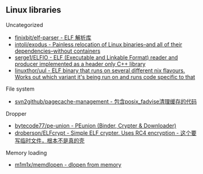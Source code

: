 ## Linux libraries

Uncategorized

* [finixbit/elf-parser - ELF 解析库](https://github.com/finixbit/elf-parser)
* [intoli/exodus - Painless relocation of Linux binaries–and all of their dependencies–without containers](https://github.com/intoli/exodus)
* [serge1/ELFIO - ELF (Executable and Linkable Format) reader and producer implemented as a header only C++ library](https://github.com/serge1/ELFIO)
* [linuxthor/uul - ELF binary that runs on several different nix flavours. Works out which variant it's being run on and runs code specific to that](https://github.com/linuxthor/uul)

File system

* [svn2github/pagecache-management - 包含posix_fadvise清理缓存的代码](https://github.com/svn2github/pagecache-management)

Dropper

* [bytecode77/pe-union - PEunion (Binder, Crypter & Downloader)](https://github.com/bytecode77/pe-union)
* [droberson/ELFcrypt - Simple ELF crypter. Uses RC4 encryption - 这个要写临时文件，根本不是真的壳](https://github.com/droberson/ELFcrypt)

Memory loading

* [m1m1x/memdlopen - dlopen from memory](https://github.com/m1m1x/memdlopen)


